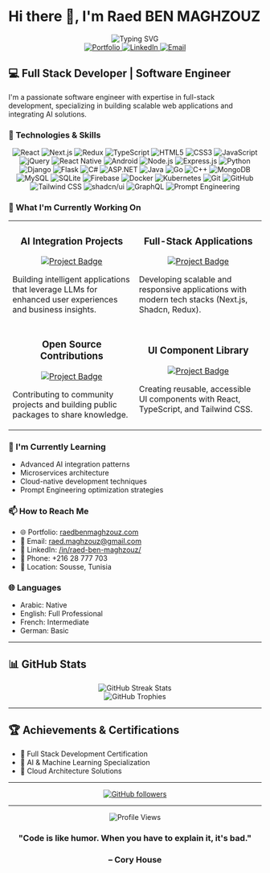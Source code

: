 # Hi there 👋, I'm Raed BEN MAGHZOUZ

<div align="center">
  <img src="https://readme-typing-svg.demolab.com?font=Fira+Code&weight=600&size=28&duration=3000&pause=1000&color=2F81F7&center=true&vCenter=true&width=435&lines=Full+Stack+Developer;Software+Engineer;AI+Enthusiast;Problem+Solver" alt="Typing SVG" />
</div>

<div align="center">
  <a href="https://raedbenmaghzouz.com/">
    <img src="https://img.shields.io/badge/Portfolio-raedbenmaghzouz.com-blue?style=for-the-badge&logo=safari&logoColor=white" alt="Portfolio" />
  </a>
  <a href="https://linkedin.com/in/raed-ben-maghzouz/">
    <img src="https://img.shields.io/badge/LinkedIn-Connect-blue?style=for-the-badge&logo=linkedin&logoColor=white" alt="LinkedIn" />
  </a>
  <a href="mailto:raed.maghzouz@gmail.com">
    <img src="https://img.shields.io/badge/Email-Contact_Me-red?style=for-the-badge&logo=gmail&logoColor=white" alt="Email" />
  </a>
</div>

## 💻 Full Stack Developer | Software Engineer

I'm a passionate software engineer with expertise in full-stack development, specializing in building scalable web applications and integrating AI solutions.

### 🚀 Technologies & Skills

<div align="center">
  
  <!-- Frontend -->
  <img src="https://img.shields.io/badge/React-20232A?style=for-the-badge&logo=react&logoColor=61DAFB" alt="React" />
  <img src="https://img.shields.io/badge/Next.js-000000?style=for-the-badge&logo=next.js&logoColor=white" alt="Next.js" />
  <img src="https://img.shields.io/badge/Redux-593D88?style=for-the-badge&logo=redux&logoColor=white" alt="Redux" />
  <img src="https://img.shields.io/badge/TypeScript-007ACC?style=for-the-badge&logo=typescript&logoColor=white" alt="TypeScript" />
  <img src="https://img.shields.io/badge/HTML5-E34F26?style=for-the-badge&logo=html5&logoColor=white" alt="HTML5" />
  <img src="https://img.shields.io/badge/CSS3-1572B6?style=for-the-badge&logo=css3&logoColor=white" alt="CSS3" />
  <img src="https://img.shields.io/badge/JavaScript-F7DF1E?style=for-the-badge&logo=javascript&logoColor=black" alt="JavaScript" />
  <img src="https://img.shields.io/badge/jQuery-0769AD?style=for-the-badge&logo=jquery&logoColor=white" alt="jQuery" />
  <img src="https://img.shields.io/badge/React_Native-20232A?style=for-the-badge&logo=react&logoColor=61DAFB" alt="React Native" />
  <img src="https://img.shields.io/badge/Android-3DDC84?style=for-the-badge&logo=android&logoColor=white" alt="Android" />
  
  <!-- Backend -->
  <img src="https://img.shields.io/badge/Node.js-43853D?style=for-the-badge&logo=node.js&logoColor=white" alt="Node.js" />
  <img src="https://img.shields.io/badge/Express.js-404D59?style=for-the-badge&logo=express&logoColor=white" alt="Express.js" />
  <img src="https://img.shields.io/badge/Python-3776AB?style=for-the-badge&logo=python&logoColor=white" alt="Python" />
  <img src="https://img.shields.io/badge/Django-092E20?style=for-the-badge&logo=django&logoColor=white" alt="Django" />
  <img src="https://img.shields.io/badge/Flask-000000?style=for-the-badge&logo=flask&logoColor=white" alt="Flask" />
  <img src="https://img.shields.io/badge/C%23-239120?style=for-the-badge&logo=c-sharp&logoColor=white" alt="C#" />
  <img src="https://img.shields.io/badge/.NET-5C2D91?style=for-the-badge&logo=.net&logoColor=white" alt="ASP.NET" />
  <img src="https://img.shields.io/badge/Java-ED8B00?style=for-the-badge&logo=java&logoColor=white" alt="Java" />
  <img src="https://img.shields.io/badge/Go-00ADD8?style=for-the-badge&logo=go&logoColor=white" alt="Go" />
  <img src="https://img.shields.io/badge/C%2B%2B-00599C?style=for-the-badge&logo=c%2B%2B&logoColor=white" alt="C++" />
  
  <!-- Database -->
  <img src="https://img.shields.io/badge/MongoDB-4EA94B?style=for-the-badge&logo=mongodb&logoColor=white" alt="MongoDB" />
  <img src="https://img.shields.io/badge/MySQL-005C84?style=for-the-badge&logo=mysql&logoColor=white" alt="MySQL" />
  <img src="https://img.shields.io/badge/SQLite-07405E?style=for-the-badge&logo=sqlite&logoColor=white" alt="SQLite" />
  <img src="https://img.shields.io/badge/Firebase-FFCA28?style=for-the-badge&logo=firebase&logoColor=black" alt="Firebase" />
  
  <!-- DevOps & Tools -->
  <img src="https://img.shields.io/badge/Docker-2496ED?style=for-the-badge&logo=docker&logoColor=white" alt="Docker" />
  <img src="https://img.shields.io/badge/Kubernetes-326CE5?style=for-the-badge&logo=kubernetes&logoColor=white" alt="Kubernetes" />
  <img src="https://img.shields.io/badge/Git-F05032?style=for-the-badge&logo=git&logoColor=white" alt="Git" />
  <img src="https://img.shields.io/badge/GitHub-181717?style=for-the-badge&logo=github&logoColor=white" alt="GitHub" />
  
  <!-- UI/UX & Design -->
  <img src="https://img.shields.io/badge/Tailwind_CSS-38B2AC?style=for-the-badge&logo=tailwind-css&logoColor=white" alt="Tailwind CSS" />
  <img src="https://img.shields.io/badge/shadcn/ui-000000?style=for-the-badge&logo=shadcnui&logoColor=white" alt="shadcn/ui" />
  
  <!-- APIs & Other -->
  <img src="https://img.shields.io/badge/GraphQL-E10098?style=for-the-badge&logo=graphql&logoColor=white" alt="GraphQL" />
  <img src="https://img.shields.io/badge/Prompt_Engineering-FF6F00?style=for-the-badge&logo=openai&logoColor=white" alt="Prompt Engineering" />
</div>

### 🔭 What I'm Currently Working On
<div align="center">
  <table>
    <tr>
      <td width="50%">
        <h3 align="center">AI Integration Projects</h3>
        <p align="center">
          <a href="https://github.com/BenMaghzouz-Raed/ai-project" target="_blank">
            <img src="https://img.shields.io/badge/Code-View_Project-blue?style=for-the-badge&logo=github" alt="Project Badge"/>
          </a>
        </p>
        <p>Building intelligent applications that leverage LLMs for enhanced user experiences and business insights.</p>
      </td>
      <td width="50%">
        <h3 align="center">Full-Stack Applications</h3>
        <p align="center">
          <a href="https://github.com/BenMaghzouz-Raed/fullstack-app" target="_blank">
            <img src="https://img.shields.io/badge/Code-View_Project-blue?style=for-the-badge&logo=github" alt="Project Badge"/>
          </a>
        </p>
        <p>Developing scalable and responsive applications with modern tech stacks (Next.js, Shadcn, Redux).</p>
      </td>
    </tr>
    <tr>
      <td width="50%">
        <h3 align="center">Open Source Contributions</h3>
        <p align="center">
          <a href="https://github.com/BenMaghzouz-Raed/open-source" target="_blank">
            <img src="https://img.shields.io/badge/Code-View_Project-blue?style=for-the-badge&logo=github" alt="Project Badge"/>
          </a>
        </p>
        <p>Contributing to community projects and building public packages to share knowledge.</p>
      </td>
      <td width="50%">
        <h3 align="center">UI Component Library</h3>
        <p align="center">
          <a href="https://github.com/BenMaghzouz-Raed/ui-components" target="_blank">
            <img src="https://img.shields.io/badge/Code-View_Project-blue?style=for-the-badge&logo=github" alt="Project Badge"/>
          </a>
        </p>
        <p>Creating reusable, accessible UI components with React, TypeScript, and Tailwind CSS.</p>
      </td>
    </tr>
  </table>
</div>

### 🌱 I'm Currently Learning
- Advanced AI integration patterns
- Microservices architecture
- Cloud-native development techniques
- Prompt Engineering optimization strategies

### 📫 How to Reach Me
- 🌐 Portfolio: [raedbenmaghzouz.com](https://raedbenmaghzouz.com/)
- 📧 Email: raed.maghzouz@gmail.com
- 💼 LinkedIn: [/in/raed-ben-maghzouz/](https://linkedin.com/in/raed-ben-maghzouz/)
- 📱 Phone: +216 28 777 703
- 📍 Location: Sousse, Tunisia

### 🌐 Languages
- Arabic: Native
- English: Full Professional
- French: Intermediate
- German: Basic

---

## 📊 GitHub Stats

<div align="center">
  <img src="https://github-readme-streak-stats.herokuapp.com/?user=BenMaghzouz-Raed&theme=tokyonight" alt="GitHub Streak Stats" />
</div>

<div align="center">
  <img src="https://github-profile-trophy.vercel.app/?username=BenMaghzouz-Raed&theme=nord&column=7&margin-w=15&margin-h=15" alt="GitHub Trophies" />
</div>

---

## 🏆 Achievements & Certifications
- 🥇 Full Stack Development Certification
- 🥈 AI & Machine Learning Specialization
- 🥉 Cloud Architecture Solutions

---

<div align="center">
  
[![GitHub followers](https://img.shields.io/github/followers/BenMaghzouz-Raed?style=social)](https://github.com/BenMaghzouz-Raed)
  
</div>

---

<div align="center">
  <img src="https://komarev.com/ghpvc/?username=BenMaghzouz-Raed&style=flat-square&color=blue" alt="Profile Views" />
</div>

<div align="center">
  
  ### "Code is like humor. When you have to explain it, it's bad." 
  ### – Cory House
  
</div>
